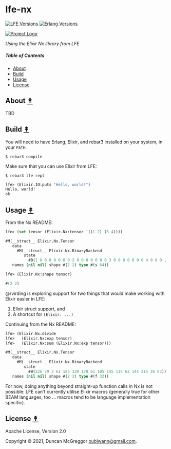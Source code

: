 # lfe-nx

[![LFE Versions][lfe badge]][lfe]
[![Erlang Versions][erlang badge]][version]

[![Project Logo][logo]][logo-large]

*Using the Elixir Nx library from LFE*

##### Table of Contents

* [About](#about-)
* [Build](#build-)
* [Usage](#usage-)
* [License](#license-)

## About [&#x219F;](#table-of-contents)

TBD

## Build [&#x219F;](#table-of-contents)

You will need to have Erlang, Elixir, and rebar3 installed on your system, in your `PATH`.

```shell
$ rebar3 compile
```

Make sure that you can use Elixir from LFE:

```shell
$ rebar3 lfe repl
```

``` lisp
lfe> (Elixir.IO:puts "Hello, world!")
Hello, world!
ok
```

## Usage [&#x219F;](#table-of-contents)

From the Nx README:

``` lisp
lfe> (set tensor (Elixir.Nx:tensor '((1 2) (3 4))))
```
``` lisp
#M(__struct__ Elixir.Nx.Tensor
   data
     #M(__struct__ Elixir.Nx.BinaryBackend
        state
          #B(1 0 0 0 0 0 0 0 2 0 0 0 0 0 0 0 3 0 0 0 0 0 0 0 4 0 0 0 ...))
   names (nil nil) shape #(2 2) type #(s 64))
```
``` lisp
lfe> (Elixir.Nx:shape tensor)
```
``` lisp
#(2 2)
```

@rvirding is exploring support for two things that would make working with Elixir easier in LFE:

1. Elixir struct support, and
1. A shortcut for `(Elixir. ...)`

Continuing from the Nx README:

``` lisp
lfe> (Elixir.Nx:divide
lfe>   (Elixir.Nx:exp tensor)
lfe>   (Elixir.Nx:sum (Elixir.Nx:exp tensor)))
```
``` lisp
#M(__struct__ Elixir.Nx.Tensor
   data
     #M(__struct__ Elixir.Nx.BinaryBackend
        state
          #B(226 79 3 61 185 120 178 61 105 145 114 62 144 215 36 63))
   names (nil nil) shape #(2 2) type #(f 32))
```

For now, doing anything beyond straight-up function calls in Nx is not possible: LFE can't currently utilise Elixir macros (generally true for other BEAM languages, too ... macros tend to be language implementation specific).

## License [&#x219F;](#table-of-contents)

Apache License, Version 2.0

Copyright © 2021, Duncan McGreggor <oubiwann@gmail.com>.

<!-- Named page links below: /-->

[logo]: https://avatars1.githubusercontent.com/u/3434967?s=250
[logo-large]: https://avatars1.githubusercontent.com/u/3434967
[lfe]: https://github.com/rvirding/lfe
[lfe badge]: https://img.shields.io/badge/lfe-1.3.0-blue.svg
[erlang badge]: https://img.shields.io/badge/erlang-19%20to%2023-blue.svg
[version]: https://github.com/lfe/examples/blob/master/lfe-nx/rebar.config
